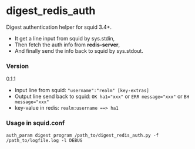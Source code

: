 # digest_redis_auth

Digest authentication helper for squid 3.4+.

 - It get a line input from squid by sys.stdin,  
 - Then fetch the auth info from **redis-server**,  
 - And finally send the info back to squid by sys.stdout.

### Version
0.1.1

- Input line from squid:
`"username":"realm" [key-extras]`
- Output line send back to squid:
    `OK ha1="xxx"`
    or `ERR message="xxx"`
    or `BH message="xxx"`
- key-value in redis:
    `realm:username ==> ha1`

### Usage in squid.conf
`auth_param digest program /path_to/digest_redis_auth.py -f /path_to/logfile.log -l DEBUG`
